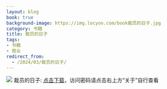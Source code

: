 ```yaml
---
layout: blog
book: true
background-image: https://img.locyoo.com/book裁员的日子.jpg
category: 书籍
title: 裁员的日子
tags:
- 书籍
- 商业
redirect_from:
  - /2024/03/裁员的日子/
---
```

![](https://img.locyoo.com/book裁员的日子.jpg)
裁员的日子: <a name = "ref1" href="https://089m.com/f/50983618-1314175724-ee4265?p=3619">点击下载</a>，访问密码请点击右上方“关于”自行查看
